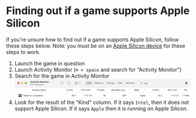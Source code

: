 # Finding out if a game supports Apple Silicon

If you're unsure how to find out if a game supports Apple Silicon, follow these steps below.
Note: you must be on an [Apple Silicon device](https://support.apple.com/en-gb/HT211814) for these steps to work.

1) Launch the game in question
2) Launch Activity Monitor (`⌘ + space` and search for "Activity Monitor")
3) Search for the game in Activity Monitor
![Screenshot of Activity Monitor](</docs/images/activitymonitor.png>)
4) Look for the result of the "Kind" column. If it says `Intel`, then it does not support Apple Silicon. If it says `Apple` then it is running on Apple Silicon.
